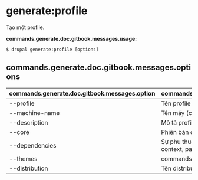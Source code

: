 # generate:profile
Tạo một profile.

**commands.generate.doc.gitbook.messages.usage:**
```
$ drupal generate:profile [options]
```

## commands.generate.doc.gitbook.messages.options
commands.generate.doc.gitbook.messages.option | commands.generate.doc.gitbook.messages.details
-------|-------------
--profile | Tên profile
--machine-name | Tên máy (chỉ chữ thường và gạch dưới)
--description | Mô tả profile
--core | Phiên bản core
--dependencies | Sự phụ thuộc của module chia ra bởi dấu phẩy (ví dụ context, panels)
--themes | commands.generate.profile.options.themes
--distribution | Tên distribution
